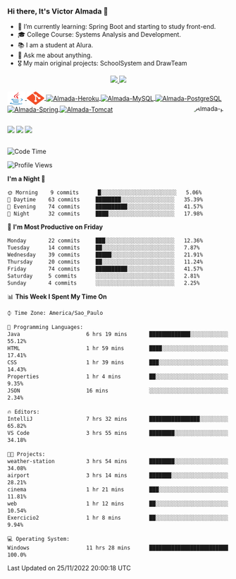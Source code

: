 ### Hi there, It's Victor Almada 👋


- 🌱 I’m currently learning: Spring Boot and starting to study front-end.
- 🎓 College Course: Systems Analysis and Development.
- 📚  I am a student at Alura.
- 💬 Ask me about anything.
- 🎖 My main original projects: SchoolSystem and DrawTeam


<div align="center">
  <a href="https://github.com/Almadavic">
  <img height="180em" src="https://github-readme-stats.vercel.app/api?username=Almadavic&show_icons=true&theme=dracula&include_all_commits=true&count_private=true"/>
  <img height="180em" src="https://github-readme-stats.vercel.app/api/top-langs/?username=Almadavic&layout=compact&langs_count=7&theme=dracula"/>
</div>
<div style="display: inline_block"><br>
  <img align="center" alt="Almada-Java" height="30" width="40" src="https://raw.githubusercontent.com/devicons/devicon/master/icons/java/java-original.svg">
  <img align="center" alt="Almada-Git" height="30" width="40" src="https://raw.githubusercontent.com/devicons/devicon/master/icons/git/git-original.svg">
  <img align="center" alt="Almada-Heroku" height="30" width="40" src="https://cdn.jsdelivr.net/gh/devicons/devicon/icons/heroku/heroku-plain-wordmark.svg" />             
  <img align="center" alt="Almada-MySQL" height="30" width="40" src="https://cdn.jsdelivr.net/gh/devicons/devicon/icons/mysql/mysql-original-wordmark.svg" />
  <img align="center" alt="Almada-PostgreSQL" height="30" width="40" src="https://cdn.jsdelivr.net/gh/devicons/devicon/icons/postgresql/postgresql-plain-wordmark.svg" />
  <img align="center" alt="Almada-Spring" height="30" width="40" src="https://cdn.jsdelivr.net/gh/devicons/devicon/icons/spring/spring-original-wordmark.svg" />
  <img align="center" alt="Almada-Tomcat" height="30" width="40" src="https://cdn.jsdelivr.net/gh/devicons/devicon/icons/tomcat/tomcat-original-wordmark.svg" />
  <img align="right" alt="Almada-pic" height="150" style="border-radius:50px;" src="https://user-images.githubusercontent.com/85299065/185514627-94fcf387-edc6-4c24-88f1-b4873ccd49e9.png">
</div>
  
  ##
 
<div> 
  <a href="https://www.youtube.com/channel/UCUrcUNA90M_ZqLEcQxd3UNA" target="_blank"><img src="https://img.shields.io/badge/YouTube-FF0000?style=for-the-badge&logo=youtube&logoColor=white" target="_blank"></a>
 <a href = "mailto:almadavic@live.com"><img src="https://img.shields.io/badge/-Gmail-%23333?style=for-the-badge&logo=gmail&logoColor=white" target="_blank"></a>
  <a href="https://www.linkedin.com/in/victoralmada/" target="_blank"><img src="https://img.shields.io/badge/-LinkedIn-%230077B5?style=for-the-badge&logo=linkedin&logoColor=white" target="_blank"></a> 
</div>

##

<!--START_SECTION:waka-->
![Code Time](http://img.shields.io/badge/Code%20Time-133%20hrs%2058%20mins-blue)

![Profile Views](http://img.shields.io/badge/Profile%20Views-1-blue)

**I'm a Night 🦉** 

```text
🌞 Morning    9 commits      █░░░░░░░░░░░░░░░░░░░░░░░░   5.06% 
🌆 Daytime    63 commits     ████████░░░░░░░░░░░░░░░░░   35.39% 
🌃 Evening    74 commits     ██████████░░░░░░░░░░░░░░░   41.57% 
🌙 Night      32 commits     ████░░░░░░░░░░░░░░░░░░░░░   17.98%

```
📅 **I'm Most Productive on Friday** 

```text
Monday       22 commits     ███░░░░░░░░░░░░░░░░░░░░░░   12.36% 
Tuesday      14 commits     ██░░░░░░░░░░░░░░░░░░░░░░░   7.87% 
Wednesday    39 commits     █████░░░░░░░░░░░░░░░░░░░░   21.91% 
Thursday     20 commits     ██░░░░░░░░░░░░░░░░░░░░░░░   11.24% 
Friday       74 commits     ██████████░░░░░░░░░░░░░░░   41.57% 
Saturday     5 commits      ░░░░░░░░░░░░░░░░░░░░░░░░░   2.81% 
Sunday       4 commits      ░░░░░░░░░░░░░░░░░░░░░░░░░   2.25%

```


📊 **This Week I Spent My Time On** 

```text
⌚︎ Time Zone: America/Sao_Paulo

💬 Programming Languages: 
Java                     6 hrs 19 mins       █████████████░░░░░░░░░░░░   55.12% 
HTML                     1 hr 59 mins        ████░░░░░░░░░░░░░░░░░░░░░   17.41% 
CSS                      1 hr 39 mins        ███░░░░░░░░░░░░░░░░░░░░░░   14.43% 
Properties               1 hr 4 mins         ██░░░░░░░░░░░░░░░░░░░░░░░   9.35% 
JSON                     16 mins             ░░░░░░░░░░░░░░░░░░░░░░░░░   2.34%

🔥 Editors: 
IntelliJ                 7 hrs 32 mins       ████████████████░░░░░░░░░   65.82% 
VS Code                  3 hrs 55 mins       ████████░░░░░░░░░░░░░░░░░   34.18%

🐱‍💻 Projects: 
weather-station          3 hrs 54 mins       ████████░░░░░░░░░░░░░░░░░   34.08% 
airport                  3 hrs 14 mins       ███████░░░░░░░░░░░░░░░░░░   28.21% 
cinema                   1 hr 21 mins        ███░░░░░░░░░░░░░░░░░░░░░░   11.81% 
web                      1 hr 12 mins        ██░░░░░░░░░░░░░░░░░░░░░░░   10.54% 
Exercicio2               1 hr 8 mins         ██░░░░░░░░░░░░░░░░░░░░░░░   9.94%

💻 Operating System: 
Windows                  11 hrs 28 mins      █████████████████████████   100.0%

```


 Last Updated on 25/11/2022 20:00:18 UTC
<!--END_SECTION:waka-->
